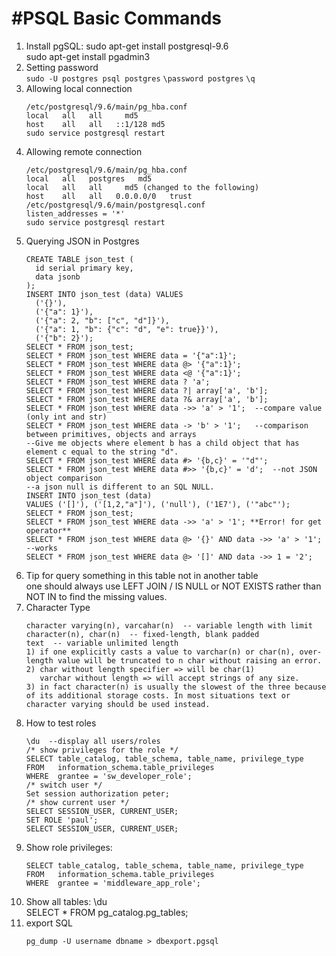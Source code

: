 #PSQL Basic Commands
==========================
1. Install pgSQL: sudo apt-get install postgresql-9.6 <br>
		sudo apt-get install pgadmin3
2. Setting password<br>
	`sudo -U postgres psql postgres`
	`\password postgres`
	`\q`
3. Allowing local connection
	```
	/etc/postgresql/9.6/main/pg_hba.conf
	local   all   all     md5
	host    all   all   ::1/128 md5
	sudo service postgresql restart
	```
4. Allowing remote connection
	```
	/etc/postgresql/9.6/main/pg_hba.conf
	local   all   postgres   md5
	local   all   all     md5 (changed to the following)
	host    all   all   0.0.0.0/0   trust
	/etc/postgresql/9.6/main/postgresql.conf
	listen_addresses = '*'
	sudo service postgresql restart
	```
5. Querying JSON in Postgres
	```
	CREATE TABLE json_test (
	  id serial primary key,
	  data jsonb
	);
	INSERT INTO json_test (data) VALUES 
	  ('{}'),
	  ('{"a": 1}'),
	  ('{"a": 2, "b": ["c", "d"]}'),
	  ('{"a": 1, "b": {"c": "d", "e": true}}'),
	  ('{"b": 2}');
	SELECT * FROM json_test;
	SELECT * FROM json_test WHERE data = '{"a":1}';
	SELECT * FROM json_test WHERE data @> '{"a":1}';
	SELECT * FROM json_test WHERE data <@ '{"a":1}';
	SELECT * FROM json_test WHERE data ? 'a';
	SELECT * FROM json_test WHERE data ?| array['a', 'b'];
	SELECT * FROM json_test WHERE data ?& array['a', 'b'];
	SELECT * FROM json_test WHERE data ->> 'a' > '1';  --compare value (only int and str)
	SELECT * FROM json_test WHERE data -> 'b' > '1';   --comparison between primitives, objects and arrays
	--Give me objects where element b has a child object that has element c equal to the string "d".
	SELECT * FROM json_test WHERE data #> '{b,c}' = '"d"';
	SELECT * FROM json_test WHERE data #>> '{b,c}' = 'd';  --not JSON object comparison
	--a json null is different to an SQL NULL.
	INSERT INTO json_test (data) 
	VALUES ('[]'), ('[1,2,"a"]'), ('null'), ('1E7'), ('"abc"');
	SELECT * FROM json_test;
	SELECT * FROM json_test WHERE data ->> 'a' > '1'; **Error! for get operator**
	SELECT * FROM json_test WHERE data @> '{}' AND data ->> 'a' > '1';  --works
	SELECT * FROM json_test WHERE data @> '[]' AND data ->> 1 = '2';
	```
4. Tip for query something in this table not in another table<br/>
	one should always use LEFT JOIN / IS NULL or NOT EXISTS rather than NOT IN to find the missing values.
5. Character Type
	```
	character varying(n), varcahar(n)  -- variable length with limit
	character(n), char(n)  -- fixed-length, blank padded
	text  -- variable unlimited length
	1) if one explicitly casts a value to varchar(n) or char(n), over-length value will be truncated to n char without raising an error.
	2) char without length specifier => will be char(1)
	   varchar without length => will accept strings of any size.
	3) in fact character(n) is usually the slowest of the three because of its additional storage costs. In most situations text or character varying should be used instead.
	```
6. How to test roles
	```
	\du  --display all users/roles
	/* show privileges for the role */
	SELECT table_catalog, table_schema, table_name, privilege_type
	FROM   information_schema.table_privileges 
	WHERE  grantee = 'sw_developer_role';
	/* switch user */
	Set session authorization peter;
	/* show current user */
	SELECT SESSION_USER, CURRENT_USER;
	SET ROLE 'paul';
	SELECT SESSION_USER, CURRENT_USER;
	```
7. Show role privileges:
	```
	SELECT table_catalog, table_schema, table_name, privilege_type
	FROM   information_schema.table_privileges 
	WHERE  grantee = 'middleware_app_role';
	```
8. Show all tables: 
	\du <br/>
	SELECT * FROM pg_catalog.pg_tables;<br/>
9. export SQL
	```
	pg_dump -U username dbname > dbexport.pgsql
	```
